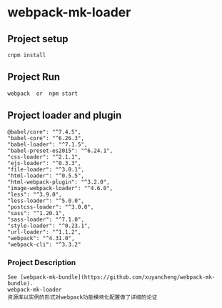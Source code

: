# webpack-mk-loader

## Project setup
```
cnpm install
```
## Project Run
```
webpack  or  npm start
```
## Project loader and plugin
```
@babel/core": "^7.4.5",
"babel-core": "^6.26.3",
"babel-loader": "^7.1.5",
"babel-preset-es2015": "^6.24.1",
"css-loader": "^2.1.1",
"ejs-loader": "^0.3.3",
"file-loader": "^3.0.1",
"html-loader": "^0.5.5",
"html-webpack-plugin": "^3.2.0",
"image-webpack-loader": "^4.6.0",
"less": "^3.9.0",
"less-loader": "^5.0.0",
"postcss-loader": "^3.0.0",
"sass": "^1.20.1",
"sass-loader": "^7.1.0",
"style-loader": "^0.23.1",
"url-loader": "^1.1.2",
"webpack": "^4.31.0",
"webpack-cli": "^3.3.2"
```
### Project Description
```
See [webpack-mk-bundle](https://github.com/xuyancheng/webpack-mk-bundle).  
webpack-mk-loader  
资源库以实例的形式对webpack功能模块化配置做了详细的论证
```